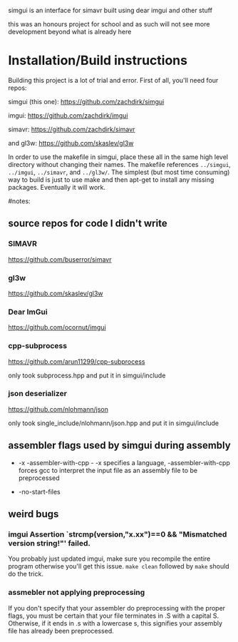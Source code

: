 simgui is an interface for simavr built using dear imgui and other stuff

this was an honours project for school and as such will not see more development beyond what is already here

# Installation/Build instructions

Building this project is a lot of trial and error. First of all, you'll need four repos:

simgui (this one): https://github.com/zachdirk/simgui

imgui: https://github.com/zachdirk/imgui

simavr: https://github.com/zachdirk/simavr

and gl3w: https://github.com/skaslev/gl3w

In order to use the makefile in simgui, place these all in the same high level directory without changing their names. The makefile references `../simgui`, `../imgui`, `../simavr`, and `../gl3w/`. The simplest (but most time consuming) way to build is just to use make and then apt-get to install any missing packages. Eventually it will work.

#notes:

## source repos for code I didn't write

### SIMAVR

https://github.com/buserror/simavr

### gl3w

https://github.com/skaslev/gl3w

### Dear ImGui

https://github.com/ocornut/imgui

### cpp-subprocess

https://github.com/arun11299/cpp-subprocess

only took subprocess.hpp and put it in simgui/include

### json deserializer

https://github.com/nlohmann/json

only took single_include/nlohmann/json.hpp and put it in simgui/include

## assembler flags used by simgui during assembly

* -x -assembler-with-cpp - -x specifies a language, -assembler-with-cpp forces gcc to interpret the input file as an assembly file to be preprocessed

* -no-start-files

## weird bugs

### imgui Assertion `strcmp(version,"x.xx")==0 && "Mismatched version string!"' failed.

You probably just updated imgui, make sure you recompile the entire program otherwise you'll get this issue. `make clean` followed by `make` should do the trick.

### assmebler not applying preprocessing

If you don't specify that your assembler do preprocessing with the proper flags, you must be certain that your file terminates in .S with a capital S. Otherwise, if it ends in .s with a lowercase s, this signifies your assembly file has already been preprocessed.
